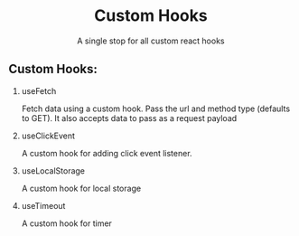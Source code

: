 <div align="center">
  <h1>Custom Hooks</h1>
  <p>A single stop for all custom react hooks</p>
</div>

<h2>Custom Hooks:</h2>
<ol>
  <li>useFetch</li>
  <p>Fetch data using a custom hook. Pass the url and method type (defaults to GET). It also accepts data to pass as a request payload</p>
  <li>useClickEvent</li>
  <p>A custom hook for adding click event listener.</p>
  <li>useLocalStorage</li>
  <p>A custom hook for local storage</p>
  <li>useTimeout</li>
  <p>A custom hook for timer</p>
</ol>

